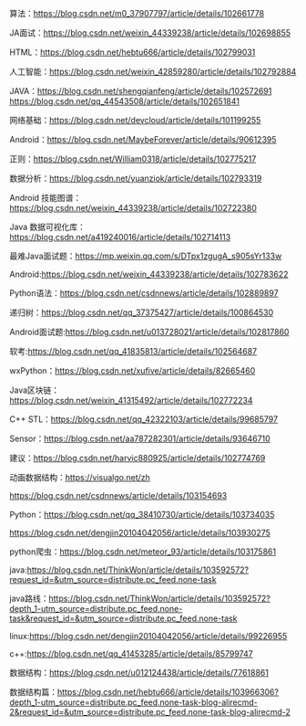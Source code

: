 算法：https://blog.csdn.net/m0_37907797/article/details/102661778

JA面试：https://blog.csdn.net/weixin_44339238/article/details/102698855

HTML：https://blog.csdn.net/hebtu666/article/details/102799031

人工智能：https://blog.csdn.net/weixin_42859280/article/details/102792884

JAVA：https://blog.csdn.net/shengqianfeng/article/details/102572691
https://blog.csdn.net/qq_44543508/article/details/102651841

网络基础：https://blog.csdn.net/devcloud/article/details/101199255

Android：https://blog.csdn.net/MaybeForever/article/details/90612395

正则：https://blog.csdn.net/William0318/article/details/102775217

数据分析：https://blog.csdn.net/yuanziok/article/details/102793319

Android 技能图谱：https://blog.csdn.net/weixin_44339238/article/details/102722380

Java 数据可视化库：https://blog.csdn.net/a419240016/article/details/102714113

最难Java面试题：https://mp.weixin.qq.com/s/DTpx1zgugA_s905sYr133w

Android:https://blog.csdn.net/weixin_44339238/article/details/102783622

Python语法：https://blog.csdn.net/csdnnews/article/details/102889897

递归树：https://blog.csdn.net/qq_37375427/article/details/100864530

Android面试题:https://blog.csdn.net/u013728021/article/details/102817860

软考:https://blog.csdn.net/qq_41835813/article/details/102564687

wxPython：https://blog.csdn.net/xufive/article/details/82665460

Java区块链：https://blog.csdn.net/weixin_41315492/article/details/102772234

C++ STL：https://blog.csdn.net/qq_42322103/article/details/99685797

Sensor：https://blog.csdn.net/aa787282301/article/details/93646710

建议：https://blog.csdn.net/harvic880925/article/details/102774769

动画数据结构：https://visualgo.net/zh


https://blog.csdn.net/csdnnews/article/details/103154693

Python：https://blog.csdn.net/qq_38410730/article/details/103734035


https://blog.csdn.net/dengjin20104042056/article/details/103930275

python爬虫：https://blog.csdn.net/meteor_93/article/details/103175861

java:https://blog.csdn.net/ThinkWon/article/details/103592572?request_id=&utm_source=distribute.pc_feed.none-task

java路线：https://blog.csdn.net/ThinkWon/article/details/103592572?depth_1-utm_source=distribute.pc_feed.none-task&request_id=&utm_source=distribute.pc_feed.none-task

linux:https://blog.csdn.net/dengjin20104042056/article/details/99226955

c++:https://blog.csdn.net/qq_41453285/article/details/85799747

数据结构：https://blog.csdn.net/u012124438/article/details/77618861

数据结构篇：https://blog.csdn.net/hebtu666/article/details/103966306?depth_1-utm_source=distribute.pc_feed.none-task-blog-alirecmd-2&request_id=&utm_source=distribute.pc_feed.none-task-blog-alirecmd-2
